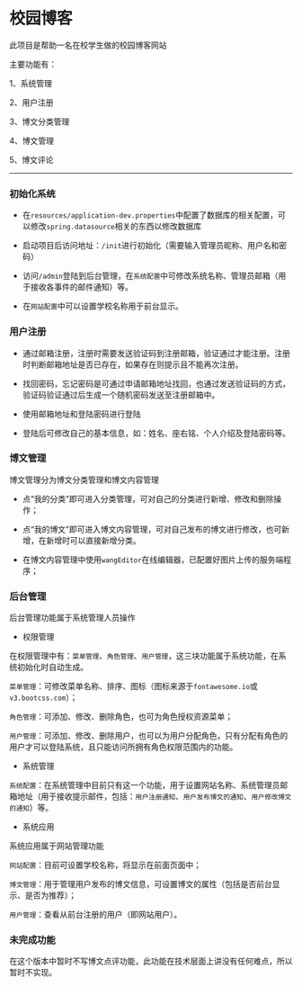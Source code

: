 # 校园博客

此项目是帮助一名在校学生做的校园博客网站

主要功能有：

1、系统管理

2、用户注册

3、博文分类管理

4、博文管理

5、博文评论

------

### 初始化系统

+ 在`resources/application-dev.properties`中配置了数据库的相关配置，可以修改`spring.datasource`相关的东西以修改数据库

+ 启动项目后访问地址：`/init`进行初始化（需要输入管理员昵称、用户名和密码）

+ 访问`/admin`登陆到后台管理，在`系统配置`中可修改系统名称、管理员邮箱（用于接收各事件的邮件通知）等。

+ 在`网站配置`中可以设置学校名称用于前台显示。

### 用户注册

+ 通过邮箱注册，注册时需要发送验证码到注册邮箱，验证通过才能注册。注册时判断邮箱地址是否已存在，如果存在则提示且不能再次注册。

+ 找回密码，忘记密码是可通过申请邮箱地址找回，也通过发送验证码的方式，验证码验证通过后生成一个随机密码发送至注册邮箱中。

+ 使用邮箱地址和登陆密码进行登陆

+ 登陆后可修改自己的基本信息，如：姓名、座右铭、个人介绍及登陆密码等。

### 博文管理

博文管理分为博文分类管理和博文内容管理

+ 点“我的分类”即可进入分类管理，可对自己的分类进行新增、修改和删除操作；

+ 点“我的博文”即可进入博文内容管理，可对自己发布的博文进行修改，也可新增，在新增时可以直接新增分类。

+ 在博文内容管理中使用`wangEditor`在线编辑器，已配置好图片上传的服务端程序； 

### 后台管理

后台管理功能属于系统管理人员操作

+ 权限管理
    
在权限管理中有：`菜单管理`、`角色管理`、`用户管理`，这三块功能属于系统功能，在系统初始化时自动生成。

`菜单管理`：可修改菜单名称、排序、图标（图标来源于`fontawesome.io`或`v3.bootcss.com`）；

`角色管理`：可添加、修改、删除角色，也可为角色授权资源菜单；

`用户管理`：可添加、修改、删除用户，也可以为用户分配角色，只有分配有角色的用户才可以登陆系统，且只能访问所拥有角色权限范围内的功能。

+ 系统管理

`系统配置`：在系统管理中目前只有这一个功能，用于设置网站名称、系统管理员邮箱地址（用于接收提示邮件，包括：`用户注册通知`、`用户发布博文的通知`、`用户修改博文的通知`）等。

+ 系统应用

系统应用属于网站管理功能

`网站配置`：目前可设置学校名称，将显示在前面页面中； 

`博文管理`：用于管理用户发布的博文信息，可设置博文的属性（包括是否前台显示、是否为推荐）；

`用户管理`：查看从前台注册的用户（即网站用户）。

### 未完成功能

在这个版本中暂时不写博文点评功能，此功能在技术层面上讲没有任何难点，所以暂时不实现。